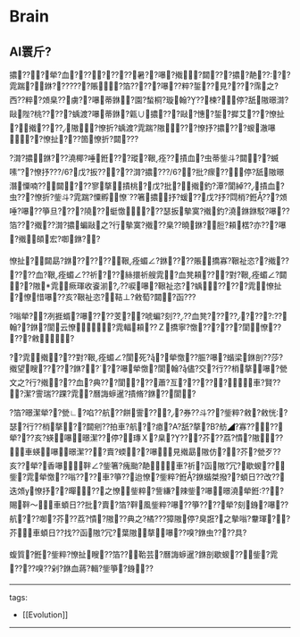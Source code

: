 ﻿---
layout: default
---

# Brain

## AI瞏斤?
擃???犖?血????????暑??嚗?撠?閮???擃?靘????雿踹?銝???????賬?箔?????嚗??粹?銴??見????霈之?西??粹?頝臬??虜??嚗蒂銝?園?蝵桐?璇翰???楝?停?舐隞暻潸?敺陛?桃?????蝺渡?嚗蒂銝?甈∪擃???敺?憓?銴?摨艾???憭扯?撠????隞?憭折?蝺渡?雿踹?隞???憭抒?擃???蝬澈嚗??憭扯???箇憭折?閮???

?潸?擃銝???澆椰?唾銋???瑽?鞎痊??撌血?虫蒂鈭斗?閮??蝛嗉”??憭抒???/6?戊?扳?????潸?擃???/6??批?瘝??停?舐隞暻潛憟喃??閮???寥摮撌桃?戊?批?撠釣?潭?閬綽??撌血?虫???憭折?鈭斗?雿踹?憟孵憭??箸擃抒?蝯??戊?抒?閰梢?銋???頝唾?嚗??箏旦????隢??蜓憿???瑟扳摰寞?撠釣?澆銝銝駁?嚗??箔???撠??潸?擃蝙敺之?行摰寞?撠??臬??曉銝?脰?頛楛?亦???嚗?撠頧宏?啣銝??

憭扯?閮勗?銝??????鞎痊蝞∠?銝????賬撟寡?鞎祉恣??撠??????血?鞎痊蝞∠??祈???絲擐祈艘雿?血凳頛???對?鞎痊蝞∠?閮??隞雿瘚琿收餈湔???唳嚗?鞎祉恣??蝺?????雿憭扯?憭惜嚗??亥?鞎祉恣?鞊⊥?敹萄?閮?函???

?嗡犖??冽捱蝑?嚗????芰??唬蝙?刻????血凳???????????翰??銝?閬云憭?雿輻頛??Ｚ撟寧?憿??????閬憭?????敹?

??雿撠???對?鞎痊蝞∠?閬死??犖憿??脤?嚗?蝔梁銝剖??莎?撠望瞍?????銝????嚗犖憿?閬翰?儘?交?行??梢摮嚗?甇文之?行?撠???血?典???閬???蕭?亙??????車?賢???潔?霅瑞??踝?雿?曆誨蝷暹?撌脩?銝??閬?

?箔?暻潔犖??甇∟?啗??航??餅霅????券??斗???鈭粹?敹?敹恍?瑟?行??梢摮??閮剜??拍車?航??瘜?A?舐?摮?B?舫◢?寡????犖???亥?蝧嚗暻潔??停?瑼Ｘ?臬????芥??荔?憒?隞??車蝧嚗暻潔???賣?蝡??嚗見撠勗隞仿??芥?甇歹??亥??犖?香嚗靽∠?鈭箸?瘣颱?靘車?祈?函隞?冗?歇蝬??鈭?雿犖憿??嗡????車?箏??迨憭?鈭粹?銋?銝蝔桀撥??蝢日??改??迭頝憭抒??暺??之憭鈭粹?訾縑?辣鈭?嚗暻澆犖銋???賜靽～車蝢日??批?賣?箔?靽風鈭粹?嚗??箏????犖?刻銵?嚗??航???啣?芥??荔?憒?隞??典之?橘???獐隞停?臭誑?之摰嗡?韏琿??芥車蝢日??找??函隞?冗?葉隞摮嚗??嗅?銝虫????具?

蝮質?銋?鈭粹?憭扯瞍??箔??鞈芸?曆誨蝷暹?銝剖歇蝬??鈭?雿????嗅??剁?銝血蔣?輯?鈭箏?銵??


---
tags:
  - [[Evolution]]
  
---

